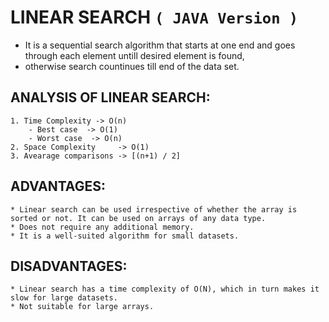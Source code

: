 # LINEAR SEARCH `( JAVA Version )`

* It is a sequential search algorithm that starts at one end and goes through each element untill desired element is found, 
* otherwise search countinues till end of the data set.

## ANALYSIS OF LINEAR SEARCH:

	1. Time Complexity -> O(n)
		- Best case  -> O(1)
		- Worst case  -> O(n)
	2. Space Complexity 	-> O(1)
	3. Avearage comparisons -> [(n+1) / 2]
	
## ADVANTAGES:
	* Linear search can be used irrespective of whether the array is sorted or not. It can be used on arrays of any data type.
	* Does not require any additional memory.
	* It is a well-suited algorithm for small datasets.
	
## DISADVANTAGES:
	* Linear search has a time complexity of O(N), which in turn makes it slow for large datasets.
	* Not suitable for large arrays.
